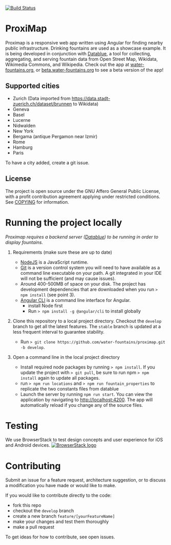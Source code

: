 [![Build Status](https://travis-ci.org/water-fountains/proximap.svg?branch=develop)](https://travis-ci.org/water-fountains/proximap)

# ProxiMap

Proximap is a responsive web app written using Angular for finding nearby public infrastructure. Drinking fountains are used as a showcase example.
It is being developed in conjunction with [Datablue](https://github.com/water-fountains/datablue), a tool for collecting, aggregating, and serving
fountain data from Open Street Map, Wikidata, Wikimedia Commons, and Wikipedia. Check out the app at [water-fountains.org](https://water-fountains.org), or [beta.water-fountains.org](https://beta.water-fountains.org) to see a beta version of the app!

## Supported cities
- Zurich (Data imported from https://data.stadt-zuerich.ch/dataset/brunnen to Wikidata)
- Geneva
- Basel
- Lucerne
- Nidwalden
- New York
- Bergama (antique Pergamon near Izmir)
- Rome
- Hamburg
- Paris

To have a city added, create a git issue.

## License
The project is open source under the GNU Affero General Public License, with a profit contribution agreement applying under restricted conditions. See [COPYING](/COPYING) for information.

# Running the project locally

*Proximap requires a backend server ([Datablue](https://github.com/water-fountains/datablue)) to be running in order to display fountains.*

1. Requirements (make sure these are up to date)
    - [NodeJS](https://nodejs.org) is a JavaScript runtime.
    - [Git](https://git-scm.com/) is a version control system you will need to have available as a command line executable on your path. A git integrated in your IDE will not be sufficient (and may cause issues).
    - Around 400-500MB of space on your disk. The project has development dependencies that are downloaded when you run `> npm install` (see point 3).
    - [Angular CLI](https://cli.angular.io/) is a command line interface for Angular.
      - install Node first
      - Run `> npm install -g @angular/cli` to install globally

2. Clone this repository to a local project directory. Checkout the `develop` branch to get all the latest features. The `stable` branch is updated at a less frequent interval to guarantee stability.
    - Run `> git clone https://github.com/water-fountains/proximap.git -b develop`.

3. Open a command line in the local project directory
    - Install required node packages by running `> npm install`. If you update the project with `> git pull`, be sure to run npm `> npm install` again to update all packages.
    - run `> npm run locations` and `> npm run fountain_properties` to replicate the two constants files from datablue 
    - Launch the server by running `npm run start`. You can view the application by navigating to <a href="http://localhost:4200" target="_blank" >http://localhost:4200</a>. The app will automatically reload if you change any of the source files. 

# Testing
We use BrowserStack to test design concepts and user experience for iOS and Android devices.
[![BrowserStack logo](https://raw.githubusercontent.com/mmmatthew/proximap/master/docs/images/BrowserStack_Logo-01.png "BrowserStack")](http://browserstack.com/)

# Contributing

Submit an issue for a feature request, architecture suggestion, or to discuss a modification you have made or would like to make. 

If you would like to contribute directly to the code:
- fork this repo
- checkout the `develop` branch
- create a new branch `feature/[yourFeatureName]`
- make your changes and test them thoroughly
- make a pull request

To get ideas for how to contribute, see open issues.
